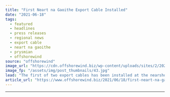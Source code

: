```yaml
---
title: "First Neart na Gaoithe Export Cable Installed"
date: "2021-06-18"
tags: 
  - featured
  - headlines
  - press releases
  - regional news
  - export cable
  - neart na gaoithe
  - prysmian
  - offshorewind
source: "offshorewind"
image_url: "https://cdn.offshorewind.biz/wp-content/uploads/sites/2/2021/06/18154503/First-Neart-na-Gaoithe-export-cable-installed.jpg"
image_fp: "/assets/img/post_thumbnails/43.jpg"
lead: "The first of two export cables has been installed at the nearshore of Thorntonloch"
article_url: "https://www.offshorewind.biz/2021/06/18/first-neart-na-gaoithe-export-cable-installed/"
---
```


---
